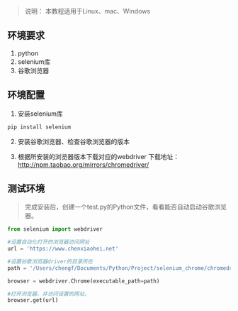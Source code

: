 > 说明： 本教程适用于Linux、mac、Windows

## 环境要求

1. python
2. selenium库
3. 谷歌浏览器

## 环境配置

1. 安装selenium库
```python
pip install selenium
```

2. 安装谷歌浏览器、检查谷歌浏览器的版本

3. 根据所安装的浏览器版本下载对应的webdriver
下载地址：http://npm.taobao.org/mirrors/chromedriver/

## 测试环境

> 完成安装后，创建一个test.py的Python文件，看看能否自动启动谷歌浏览器。

```python
from selenium import webdriver

#设置自动化打开的浏览器访问网址
url = 'https://www.chenxiaohei.net'

#设置谷歌浏览器driver的目录所在
path = '/Users/chengf/Documents/Python/Project/selenium_chrome/chromedriver'

browser = webdriver.Chrome(executable_path=path)

#打开浏览器，并访问设置的网址。
browser.get(url)
```

